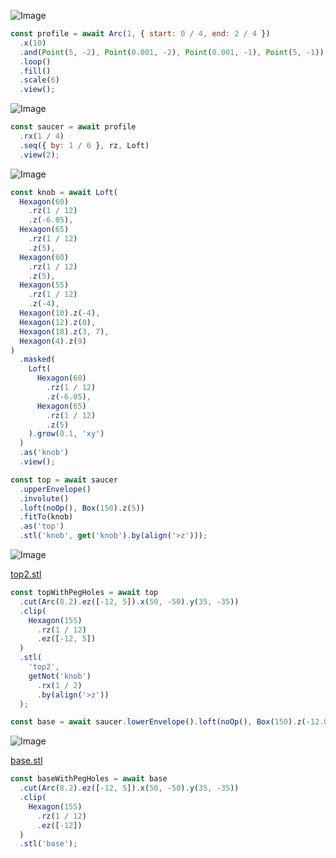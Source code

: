 ![Image](saucer.md.profile.png)

```JavaScript
const profile = await Arc(1, { start: 0 / 4, end: 2 / 4 })
  .x(10)
  .and(Point(5, -2), Point(0.001, -2), Point(0.001, -1), Point(5, -1))
  .loop()
  .fill()
  .scale(6)
  .view();
```

![Image](saucer.md.saucer_2.png)

```JavaScript
const saucer = await profile
  .rx(1 / 4)
  .seq({ by: 1 / 6 }, rz, Loft)
  .view(2);
```

![Image](saucer.md.knob.png)

```JavaScript
const knob = await Loft(
  Hexagon(60)
    .rz(1 / 12)
    .z(-6.05),
  Hexagon(65)
    .rz(1 / 12)
    .z(5),
  Hexagon(60)
    .rz(1 / 12)
    .z(5),
  Hexagon(55)
    .rz(1 / 12)
    .z(-4),
  Hexagon(10).z(-4),
  Hexagon(12).z(0),
  Hexagon(18).z(3, 7),
  Hexagon(4).z(9)
)
  .masked(
    Loft(
      Hexagon(60)
        .rz(1 / 12)
        .z(-6.05),
      Hexagon(65)
        .rz(1 / 12)
        .z(5)
    ).grow(0.1, 'xy')
  )
  .as('knob')
  .view();
```

```JavaScript
const top = await saucer
  .upperEnvelope()
  .involute()
  .loft(noOp(), Box(150).z(5))
  .fitTo(knob)
  .as('top')
  .stl('knob', get('knob').by(align('>z')));
```

![Image](saucer.md.topWithPegHoles_top2.png)

[top2.stl](saucer.top2.stl)

```JavaScript
const topWithPegHoles = await top
  .cut(Arc(8.2).ez([-12, 5]).x(50, -50).y(35, -35))
  .clip(
    Hexagon(155)
      .rz(1 / 12)
      .ez([-12, 5])
  )
  .stl(
    'top2',
    getNot('knob')
      .rx(1 / 2)
      .by(align('>z'))
  );
```

```JavaScript
const base = await saucer.lowerEnvelope().loft(noOp(), Box(150).z(-12.01)).as('base');
```

![Image](saucer.md.baseWithPegHoles_base.png)

[base.stl](saucer.base.stl)

```JavaScript
const baseWithPegHoles = await base
  .cut(Arc(8.2).ez([-12, 5]).x(50, -50).y(35, -35))
  .clip(
    Hexagon(155)
      .rz(1 / 12)
      .ez([-12])
  )
  .stl('base');
```
